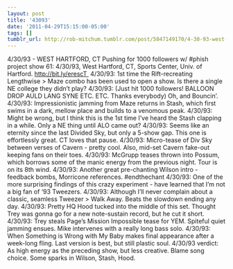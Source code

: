 ```yaml
---
layout: post
title: '43093'
date: '2011-04-29T15:15:00-05:00'
tags: []
tumblr_url: http://rob-mitchum.tumblr.com/post/5047149170/4-30-93-west-hartford-ct-pushing-for-1000
---
```


4/30/93 - WEST HARTFORD, CT
Pushing for 1000 followers w/ #phish project show 61: 4/30/93, West Hartford, CT, Sports Center, Univ. of Hartford. http://bit.ly/erescT 
4/30/93: 1st time the Rift-recreating Lengthwise > Maze combo has been used to open a show. Is there a single NE college they didn’t play?
4/30/93: (Just hit 1000 followers! BALLOON DROP AULD LANG SYNE ETC. ETC. Thanks everybody) Oh, and Bouncin’.
4/30/93: Impressionistic jamming from Maze returns in Stash, which first swims in a dark, mellow place and builds to a venomous peak.
4/30/93: Might be wrong, but I think this is the 1st time I’ve heard the Stash clapping in a while. Only a NE thing until ALO came out?
4/30/93: Seems like an eternity since the last Divided Sky, but only a 5-show gap. This one is effortlessly great. CT loves that pause.
4/30/93: Micro-tease of Div Sky between verses of Cavern - pretty cool. Also, mid-set Cavern fake-out keeping fans on their toes.
4/30/93: McGrupp teases thrown into Possum, which borrows some of the manic energy from the previous night. Tour is on its 8th wind.
4/30/93: Another great pre-chanting Wilson intro - feedback bombs, Morricone references. #endthechant
4/30/93: One of the more surprising findings of this crazy experiment - have learned that I’m not a big fan of ‘93 Tweezers.
4/30/93: Although I’ll never complain about a classic, seamless Tweezer > Walk Away. Beats the slowdown ending any day.
4/30/93: Pretty HQ Hood tucked into the middle of this set. Thought Trey was gonna go for a new note-sustain record, but he cut it short.
4/30/93: Trey steals Page’s Mission Impossible tease for YEM. Spiteful quiet jamming ensues. Mike intervenes with a really long bass solo.
4/30/93: When Something is Wrong with My Baby makes final appearance after a week-long fling. Last version is best, but still plastic soul.
4/30/93 verdict: As high energy as the preceding show, but less creative. Blame song choice. Some sparks in Wilson, Stash, Hood.
